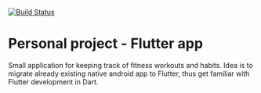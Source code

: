 <a href="https://github.com/[USER_NAME]/[REPO_NAME]/actions"><img src="https://github.com/[USER_NAME]/[REPO_NAME]/workflows/test-my-app/badge.svg" alt="Build Status"></a>

# Personal project - Flutter app

Small application for keeping track of fitness workouts and habits. Idea is to migrate already existing native android app to Flutter, thus get familiar with Flutter development in Dart. 
